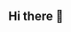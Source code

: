## Hi there 👋

<!--
**keertipujar/keertipujar** is a ✨ _special_ ✨ repository because its `README.md` (this file) appears on your GitHub profile.
- 🌱 I’m currently learning ...

